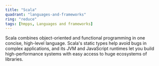 ```yaml
---
title: "Scala"
quadrant: "languages-and-frameworks"
ring: "reduce"
tags: [hmpps, Languages and frameworks]
---
```


Scala combines object-oriented and functional programming in one concise, high-level language. Scala's static types help avoid bugs in complex applications, and its JVM and JavaScript runtimes let you build high-performance systems with easy access to huge ecosystems of libraries.
